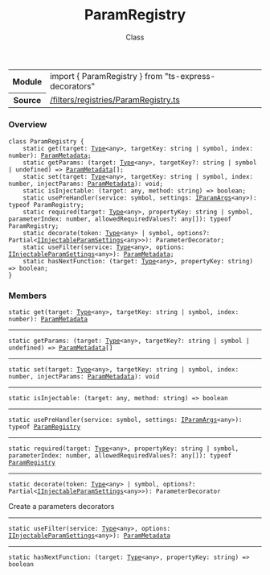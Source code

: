 
<header class="symbol-info-header"><h1 id="paramregistry">ParamRegistry</h1><label class="symbol-info-type-label class">Class</label></header>
<!-- summary -->
<section class="symbol-info"><table class="is-full-width"><tbody><tr><th>Module</th><td><div class="lang-typescript"><span class="token keyword">import</span> { ParamRegistry }&nbsp;<span class="token keyword">from</span>&nbsp;<span class="token string">"ts-express-decorators"</span></div></td></tr><tr><th>Source</th><td><a href="https://github.com/Romakita/ts-express-decorators/blob/v3.9.1/src//filters/registries/ParamRegistry.ts#L0-L0">/filters/registries/ParamRegistry.ts</a></td></tr></tbody></table></section>
<!-- overview -->


### Overview


<pre><code class="typescript-lang "><span class="token keyword">class</span> ParamRegistry <span class="token punctuation">{</span>
    <span class="token keyword">static</span> <span class="token function">get</span><span class="token punctuation">(</span>target<span class="token punctuation">:</span> <a href="#api/common/core/type"><span class="token">Type</span></a><<span class="token keyword">any</span>><span class="token punctuation">,</span> targetKey<span class="token punctuation">:</span> <span class="token keyword">string</span> | symbol<span class="token punctuation">,</span> index<span class="token punctuation">:</span> <span class="token keyword">number</span><span class="token punctuation">)</span><span class="token punctuation">:</span> <a href="#api/common/filters/parammetadata"><span class="token">ParamMetadata</span></a><span class="token punctuation">;</span>
    <span class="token keyword">static</span> getParams<span class="token punctuation">:</span> <span class="token punctuation">(</span>target<span class="token punctuation">:</span> <a href="#api/common/core/type"><span class="token">Type</span></a><<span class="token keyword">any</span>><span class="token punctuation">,</span> targetKey?<span class="token punctuation">:</span> <span class="token keyword">string</span> | symbol | undefined<span class="token punctuation">)</span> => <a href="#api/common/filters/parammetadata"><span class="token">ParamMetadata</span></a><span class="token punctuation">[</span><span class="token punctuation">]</span><span class="token punctuation">;</span>
    <span class="token keyword">static</span> <span class="token function">set</span><span class="token punctuation">(</span>target<span class="token punctuation">:</span> <a href="#api/common/core/type"><span class="token">Type</span></a><<span class="token keyword">any</span>><span class="token punctuation">,</span> targetKey<span class="token punctuation">:</span> <span class="token keyword">string</span> | symbol<span class="token punctuation">,</span> index<span class="token punctuation">:</span> <span class="token keyword">number</span><span class="token punctuation">,</span> injectParams<span class="token punctuation">:</span> <a href="#api/common/filters/parammetadata"><span class="token">ParamMetadata</span></a><span class="token punctuation">)</span><span class="token punctuation">:</span> <span class="token keyword">void</span><span class="token punctuation">;</span>
    <span class="token keyword">static</span> isInjectable<span class="token punctuation">:</span> <span class="token punctuation">(</span>target<span class="token punctuation">:</span> <span class="token keyword">any</span><span class="token punctuation">,</span> method<span class="token punctuation">:</span> <span class="token keyword">string</span><span class="token punctuation">)</span> => <span class="token keyword">boolean</span><span class="token punctuation">;</span>
    <span class="token keyword">static</span> <span class="token function">usePreHandler</span><span class="token punctuation">(</span>service<span class="token punctuation">:</span> symbol<span class="token punctuation">,</span> settings<span class="token punctuation">:</span> <a href="#api/common/filters/iparamargs"><span class="token">IParamArgs</span></a><<span class="token keyword">any</span>><span class="token punctuation">)</span><span class="token punctuation">:</span> typeof ParamRegistry<span class="token punctuation">;</span>
    <span class="token keyword">static</span> <span class="token function">required</span><span class="token punctuation">(</span>target<span class="token punctuation">:</span> <a href="#api/common/core/type"><span class="token">Type</span></a><<span class="token keyword">any</span>><span class="token punctuation">,</span> propertyKey<span class="token punctuation">:</span> <span class="token keyword">string</span> | symbol<span class="token punctuation">,</span> parameterIndex<span class="token punctuation">:</span> <span class="token keyword">number</span><span class="token punctuation">,</span> allowedRequiredValues?<span class="token punctuation">:</span> <span class="token keyword">any</span><span class="token punctuation">[</span><span class="token punctuation">]</span><span class="token punctuation">)</span><span class="token punctuation">:</span> typeof ParamRegistry<span class="token punctuation">;</span>
    <span class="token keyword">static</span> <span class="token function">decorate</span><span class="token punctuation">(</span>token<span class="token punctuation">:</span> <a href="#api/common/core/type"><span class="token">Type</span></a><<span class="token keyword">any</span>> | symbol<span class="token punctuation">,</span> options?<span class="token punctuation">:</span> Partial<<a href="#api/common/filters/iinjectableparamsettings"><span class="token">IInjectableParamSettings</span></a><<span class="token keyword">any</span>>><span class="token punctuation">)</span><span class="token punctuation">:</span> ParameterDecorator<span class="token punctuation">;</span>
    <span class="token keyword">static</span> <span class="token function">useFilter</span><span class="token punctuation">(</span>service<span class="token punctuation">:</span> <a href="#api/common/core/type"><span class="token">Type</span></a><<span class="token keyword">any</span>><span class="token punctuation">,</span> options<span class="token punctuation">:</span> <a href="#api/common/filters/iinjectableparamsettings"><span class="token">IInjectableParamSettings</span></a><<span class="token keyword">any</span>><span class="token punctuation">)</span><span class="token punctuation">:</span> <a href="#api/common/filters/parammetadata"><span class="token">ParamMetadata</span></a><span class="token punctuation">;</span>
    <span class="token keyword">static</span> hasNextFunction<span class="token punctuation">:</span> <span class="token punctuation">(</span>target<span class="token punctuation">:</span> <a href="#api/common/core/type"><span class="token">Type</span></a><<span class="token keyword">any</span>><span class="token punctuation">,</span> propertyKey<span class="token punctuation">:</span> <span class="token keyword">string</span><span class="token punctuation">)</span> => <span class="token keyword">boolean</span><span class="token punctuation">;</span>
<span class="token punctuation">}</span></code></pre>


<!-- Parameters -->

<!-- Description -->

<!-- Members -->







### Members



<div class="method-overview">
<pre><code class="typescript-lang "><span class="token keyword">static</span> <span class="token function">get</span><span class="token punctuation">(</span>target<span class="token punctuation">:</span> <a href="#api/common/core/type"><span class="token">Type</span></a><<span class="token keyword">any</span>><span class="token punctuation">,</span> targetKey<span class="token punctuation">:</span> <span class="token keyword">string</span> | symbol<span class="token punctuation">,</span> index<span class="token punctuation">:</span> <span class="token keyword">number</span><span class="token punctuation">)</span><span class="token punctuation">:</span> <a href="#api/common/filters/parammetadata"><span class="token">ParamMetadata</span></a></code></pre>
</div>




<hr/>



<div class="method-overview">
<pre><code class="typescript-lang "><span class="token keyword">static</span> getParams<span class="token punctuation">:</span> <span class="token punctuation">(</span>target<span class="token punctuation">:</span> <a href="#api/common/core/type"><span class="token">Type</span></a><<span class="token keyword">any</span>><span class="token punctuation">,</span> targetKey?<span class="token punctuation">:</span> <span class="token keyword">string</span> | symbol | undefined<span class="token punctuation">)</span> => <a href="#api/common/filters/parammetadata"><span class="token">ParamMetadata</span></a><span class="token punctuation">[</span><span class="token punctuation">]</span></code></pre>
</div>




<hr/>



<div class="method-overview">
<pre><code class="typescript-lang "><span class="token keyword">static</span> <span class="token function">set</span><span class="token punctuation">(</span>target<span class="token punctuation">:</span> <a href="#api/common/core/type"><span class="token">Type</span></a><<span class="token keyword">any</span>><span class="token punctuation">,</span> targetKey<span class="token punctuation">:</span> <span class="token keyword">string</span> | symbol<span class="token punctuation">,</span> index<span class="token punctuation">:</span> <span class="token keyword">number</span><span class="token punctuation">,</span> injectParams<span class="token punctuation">:</span> <a href="#api/common/filters/parammetadata"><span class="token">ParamMetadata</span></a><span class="token punctuation">)</span><span class="token punctuation">:</span> <span class="token keyword">void</span></code></pre>
</div>




<hr/>



<div class="method-overview">
<pre><code class="typescript-lang "><span class="token keyword">static</span> isInjectable<span class="token punctuation">:</span> <span class="token punctuation">(</span>target<span class="token punctuation">:</span> <span class="token keyword">any</span><span class="token punctuation">,</span> method<span class="token punctuation">:</span> <span class="token keyword">string</span><span class="token punctuation">)</span> => <span class="token keyword">boolean</span></code></pre>
</div>




<hr/>



<div class="method-overview">
<pre><code class="typescript-lang "><span class="token keyword">static</span> <span class="token function">usePreHandler</span><span class="token punctuation">(</span>service<span class="token punctuation">:</span> symbol<span class="token punctuation">,</span> settings<span class="token punctuation">:</span> <a href="#api/common/filters/iparamargs"><span class="token">IParamArgs</span></a><<span class="token keyword">any</span>><span class="token punctuation">)</span><span class="token punctuation">:</span> typeof <a href="#api/common/filters/paramregistry"><span class="token">ParamRegistry</span></a></code></pre>
</div>




<hr/>



<div class="method-overview">
<pre><code class="typescript-lang "><span class="token keyword">static</span> <span class="token function">required</span><span class="token punctuation">(</span>target<span class="token punctuation">:</span> <a href="#api/common/core/type"><span class="token">Type</span></a><<span class="token keyword">any</span>><span class="token punctuation">,</span> propertyKey<span class="token punctuation">:</span> <span class="token keyword">string</span> | symbol<span class="token punctuation">,</span> parameterIndex<span class="token punctuation">:</span> <span class="token keyword">number</span><span class="token punctuation">,</span> allowedRequiredValues?<span class="token punctuation">:</span> <span class="token keyword">any</span><span class="token punctuation">[</span><span class="token punctuation">]</span><span class="token punctuation">)</span><span class="token punctuation">:</span> typeof <a href="#api/common/filters/paramregistry"><span class="token">ParamRegistry</span></a></code></pre>
</div>




<hr/>



<div class="method-overview">
<pre><code class="typescript-lang "><span class="token keyword">static</span> <span class="token function">decorate</span><span class="token punctuation">(</span>token<span class="token punctuation">:</span> <a href="#api/common/core/type"><span class="token">Type</span></a><<span class="token keyword">any</span>> | symbol<span class="token punctuation">,</span> options?<span class="token punctuation">:</span> Partial<<a href="#api/common/filters/iinjectableparamsettings"><span class="token">IInjectableParamSettings</span></a><<span class="token keyword">any</span>>><span class="token punctuation">)</span><span class="token punctuation">:</span> ParameterDecorator</code></pre>
</div>


Create a parameters decorators



<hr/>



<div class="method-overview">
<pre><code class="typescript-lang "><span class="token keyword">static</span> <span class="token function">useFilter</span><span class="token punctuation">(</span>service<span class="token punctuation">:</span> <a href="#api/common/core/type"><span class="token">Type</span></a><<span class="token keyword">any</span>><span class="token punctuation">,</span> options<span class="token punctuation">:</span> <a href="#api/common/filters/iinjectableparamsettings"><span class="token">IInjectableParamSettings</span></a><<span class="token keyword">any</span>><span class="token punctuation">)</span><span class="token punctuation">:</span> <a href="#api/common/filters/parammetadata"><span class="token">ParamMetadata</span></a></code></pre>
</div>




<hr/>



<div class="method-overview">
<pre><code class="typescript-lang "><span class="token keyword">static</span> hasNextFunction<span class="token punctuation">:</span> <span class="token punctuation">(</span>target<span class="token punctuation">:</span> <a href="#api/common/core/type"><span class="token">Type</span></a><<span class="token keyword">any</span>><span class="token punctuation">,</span> propertyKey<span class="token punctuation">:</span> <span class="token keyword">string</span><span class="token punctuation">)</span> => <span class="token keyword">boolean</span></code></pre>
</div>








